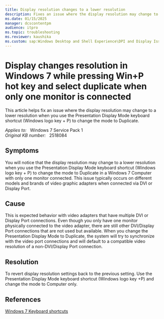 ```yaml
---
title: Display resolution changes to a lower resolution
description: Fixes an issue where the display resolution may change to a lower resolution when you use the Presentation Display Mode keyboard shortcut (Windows logo key + P) to change the mode to Duplicate.
ms.date: 01/15/2025
manager: dcscontentpm
audience: itpro
ms.topic: troubleshooting
ms.reviewer: kaushika
ms.custom: sap:Windows Desktop and Shell Experience\DPI and Display Issues, csstroubleshoot
---
```

# Display changes resolution in Windows 7 while pressing Win+P hot key and select duplicate when only one monitor is connected

This article helps fix an issue where the display resolution may change to a lower resolution when you use the Presentation Display Mode keyboard shortcut (Windows logo key + P) to change the mode to Duplicate.

_Applies to:_ &nbsp; Windows 7 Service Pack 1  
_Original KB number:_ &nbsp; 2518084

## Symptoms

You will notice that the display resolution may change to a lower resolution when you use the Presentation Display Mode keyboard shortcut (Windows logo key + P) to change the mode to Duplicate in a Windows 7 Computer with only one monitor connected. This issue typically occurs on different models and brands of video graphic adapters when connected via DVI or Display Port.

## Cause

This is expected behavior with video adapters that have multiple DVI or Display Port connections. Even though you only have one monitor physically connected to the video adapter, there are still other DVI/Display Port connections that are not used but available. When you change the Presentation Display Mode to Duplicate, the system will try to synchronize with the video port connections and will default to a compatible video resolution of a non-DVI/Display Port connection.

## Resolution

To revert display resolution settings back to the previous setting. Use the Presentation Display Mode keyboard shortcut (Windows logo key
+P) and change the mode to Computer only.

## References

[Windows 7 Keyboard shortcuts](https://support.microsoft.com/windows/keyboard-shortcuts-in-windows-dcc61a57-8ff0-cffe-9796-cb9706c75eec#ID0EBD=Windows_7)
